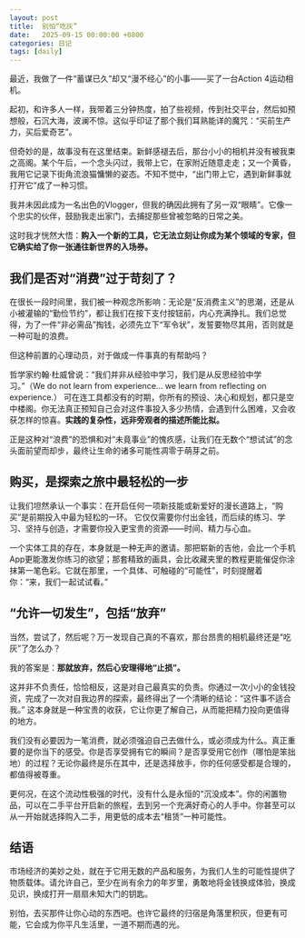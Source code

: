 ```yaml
---
layout: post
title:  别怕“吃灰”
date:   2025-09-15 00:00:00 +0800
categories: 日记
tags: [daily]
---
```


最近，我做了一件“蓄谋已久”却又“漫不经心”的小事——买了一台Action 4运动相机。

起初，和许多人一样，我带着三分钟热度，拍了些视频，传到社交平台，然后如预想般，石沉大海，波澜不惊。这似乎印证了那个我们耳熟能详的魔咒：“买前生产力，买后爱奇艺”。

但奇妙的是，故事没有在这里结束。新鲜感褪去后，那台小小的相机并没有被我束之高阁。某个午后，一个念头闪过，我带上它，在家附近随意走走；又一个黄昏，我用它记录下街角流浪猫慵懒的姿态。不知不觉中，“出门带上它，遇到新鲜事就打开它”成了一种习惯。

我并未因此成为一名出色的Vlogger，但我的确因此拥有了另一双“眼睛”。它像一个忠实的伙伴，鼓励我走出家门，去捕捉那些曾被忽略的日常之美。

这时我才恍然大悟：**购入一个新的工具，它无法立刻让你成为某个领域的专家，但它确实给了你一张通往新世界的入场券。**

## 我们是否对“消费”过于苛刻了？

在很长一段时间里，我们被一种观念所影响：无论是“反消费主义”的思潮，还是从小被灌输的“勤俭节约”，都让我们在按下支付按钮前，内心充满挣扎。我们总觉得，为了一件“非必需品”掏钱，必须先立下“军令状”，发誓要物尽其用，否则就是一种可耻的浪费。

但这种前置的心理动员，对于做成一件事真的有帮助吗？

哲学家约翰·杜威曾说：“我们并非从经验中学习，我们是从反思经验中学习。”（We do not learn from experience... we learn from reflecting on experience.） 可在连工具都没有的时期，你所有的预设、决心和规划，都只是空中楼阁。你无法真正预知自己会对这件事投入多少热情，会遇到什么困难，又会收获怎样的惊喜。**实践的复杂性，远非旁观者的描述所能比拟。**

正是这种对“浪费”的恐惧和对“未竟事业”的愧疚感，让我们在无数个“想试试”的念头面前望而却步，最终让生命的诸多可能性凋零于萌芽之前。

## 购买，是探索之旅中最轻松的一步

让我们坦然承认一个事实：在开启任何一项新技能或新爱好的漫长道路上，“购买”是前期投入中最为轻松的一环。 它仅仅需要你付出金钱，而后续的练习、学习、坚持与创造，才需要你投入更宝贵的资源——时间、精力与心血。

一个实体工具的存在，本身就是一种无声的邀请。那把崭新的吉他，会比一个手机App更能激发你练习的欲望；那套精致的画具，会比收藏夹里的教程更能催促你涂抹第一笔色彩。它就在那里，一个具体、可触碰的“可能性”，时刻提醒着你：“来，我们一起试试看。”

## “允许一切发生”，包括“放弃”

当然，尝试了，然后呢？万一发现自己真的不喜欢，那台昂贵的相机最终还是“吃灰”了怎么办？

我的答案是：**那就放弃，然后心安理得地“止损”。**

这并非不负责任，恰恰相反，这是对自己最真实的负责。你通过一次小小的金钱投资，完成了一次对自我边界的探索，最终得出了一个清晰的结论：“这件事不适合我。” 这本身就是一种宝贵的收获，它让你更了解自己，从而能把精力投向更值得的地方。

我们没有必要因为一笔消费，就必须强迫自己去做什么，或必须成为什么。真正重要的是你当下的感受。你是否享受拥有它的瞬间？是否享受用它创作（哪怕是笨拙地）的过程？无论你最终是乐在其中，还是选择放手，你的任何感受都是合理的，都值得被尊重。

更何况，在这个流动性极强的时代，没有什么是永恒的“沉没成本”。你的闲置物品，可以在二手平台开启新的旅程，去到另一个充满好奇心的人手中。你甚至可以从一开始就选择购入二手，用更低的成本去“租赁”一种可能性。

## 结语

市场经济的美妙之处，就在于它用无数的产品和服务，为我们人生的可能性提供了物质载体。请允许自己，至少在尚有余力的年岁里，勇敢地将金钱换成体验，换成见识，换成打开一扇扇未知大门的钥匙。

别怕，去买那件让你心动的东西吧。也许它最终的归宿是角落里积灰，但更有可能，它会成为你平凡生活里，一道不期而遇的光。
